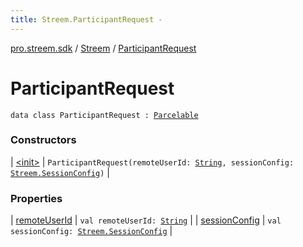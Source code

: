 ```yaml
---
title: Streem.ParticipantRequest - 
---
```


[pro.streem.sdk](../../index.html) / [Streem](../index.html) / [ParticipantRequest](./index.html)

# ParticipantRequest

`data class ParticipantRequest : `[`Parcelable`](https://developer.android.com/reference/android/os/Parcelable.html)

### Constructors

| [&lt;init&gt;](-init-.html) | `ParticipantRequest(remoteUserId: `[`String`](https://kotlinlang.org/api/latest/jvm/stdlib/kotlin/-string/index.html)`, sessionConfig: `[`Streem.SessionConfig`](../-session-config/index.html)`)` |

### Properties

| [remoteUserId](remote-user-id.html) | `val remoteUserId: `[`String`](https://kotlinlang.org/api/latest/jvm/stdlib/kotlin/-string/index.html) |
| [sessionConfig](session-config.html) | `val sessionConfig: `[`Streem.SessionConfig`](../-session-config/index.html) |

